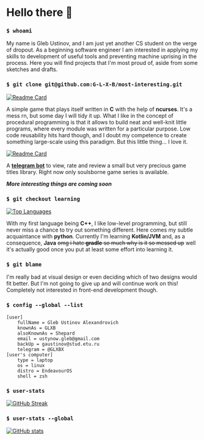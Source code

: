 # Hello there 👋

### `$ whoami`

My name is Gleb Ustinov, and I am just yet another CS student on the verge of dropout. As a beginning software engineer I am interested in applying my skills to development of useful tools and preventing machine uprising in the process. Here you will find projects that I'm most proud of, aside from some sketches and drafts.

### `$ git clone git@github.com:G-L-X-B/most-interesting.git`

[![Readme Card](https://github-readme-stats.vercel.app/api/pin/?username=G-L-X-B&repo=game-of-life&theme=tokyonight)](https://github.com/G-L-X-B/game-of-life)

A simple game that plays itself written in **C** with the help of **ncurses**. It's a mess rn, but some day I will tidy it up. What I like in the concept of procedural programming is that it allows to build neat and well-knit little programs, where every module was written for a particular purpose. Low code reusability hits hard though, and I doubt my competence to create something large-scale using this paradigm. But this little thing... I love it.

[![Readme Card](https://github-readme-stats.vercel.app/api/pin/?username=G-L-X-B&repo=gamerate-bot&theme=tokyonight)](https://github.com/G-L-X-B/gamerate-bot)

A **[telegram bot](https://t.me/g4mer4te_bot)** to view, rate and review a small but very precious game titles library. Right now only soulsborne game series is available.

***More interesting things are coming soon***

### `$ git checkout learning`

[![Top Languages](https://github-readme-stats.vercel.app/api/top-langs/?username=G-L-X-B&layout=compact&theme=tokyonight)](https://github.com/anuraghazra/github-readme-stats)

With my first language being **C++**, I like low-level programming, but still never miss a chance to try out something different. Here comes my subtle acquaintance with **python**. Currently I'm learning **Kotlin/JVM** and, as a consequence, **Java** ~~omg i hate **gradle** so much why is it so messed up~~ well it's actually good once you put at least some effort into learning it.

### `$ git blame`

I'm really bad at visual design or even deciding which of two designs would fit better. But I'm not going to give up and will continue work on this! Completely not interested in front-end development though.

### `$ config --global --list`
```
[user]
	fullName = Gleb Ustinov Alexandrovich
	knownAs = GLXB
	alsoKnownAs = Shepard
	email = ustynow.gleb@gmail.com
	backUp = gaustinov@stud.etu.ru
	telegram = @GLXBX
[user's computer]
	type = laptop
	os = linux
	distro = EndeavourOS
	shell = zsh
```

### `$ user-stats`

[![GitHub Streak](https://streak-stats.demolab.com?user=G-L-X-B&theme=tokyonight&mode=weekly)](https://git.io/streak-stats)

### `$ user-stats --global`

[![GitHub stats](https://github-readme-stats.vercel.app/api?username=G-L-X-B&show_icons=true&theme=tokyonight)](https://github.com/anuraghazra/github-readme-stats)
